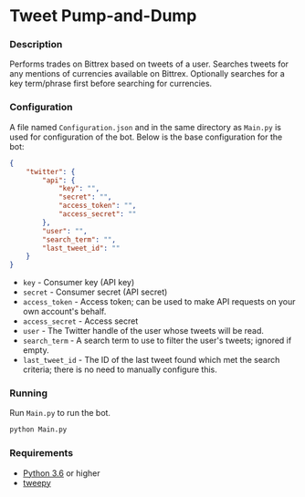 # Tweet Pump-and-Dump
### Description
Performs trades on Bittrex based on tweets of a user. Searches tweets for any
mentions of currencies available on Bittrex. Optionally searches for a key
term/phrase first before searching for currencies.

### Configuration
A file named `Configuration.json` and in the same directory as `Main.py` is used
for configuration of the bot. Below is the base configuration for the bot:

```json
{
    "twitter": {
        "api": {
            "key": "",
            "secret": "",
            "access_token": "",
            "access_secret": ""
        },
        "user": "",
        "search_term": "",
        "last_tweet_id": ""
    }
}
```

* `key` - Consumer key (API key)
* `secret` - Consumer secret (API secret)
* `access_token` - Access token; can be used to make API requests on your own
account's behalf.
* `access_secret` - Access secret
* `user` - The Twitter handle of the user whose tweets will be read.
* `search_term` - A search term to use to filter the user's tweets; ignored if
empty.
* `last_tweet_id` - The ID of the last tweet found which met the search
criteria; there is no need to manually configure this.

### Running
Run `Main.py` to run the bot.

```bash
python Main.py
```

### Requirements
* [Python 3.6](https://www.python.org/downloads/) or higher
* [tweepy](http://www.tweepy.org/)
